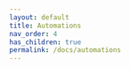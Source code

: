 ```yaml
---
layout: default
title: Automations
nav_order: 4
has_children: true
permalink: /docs/automations
---
```

